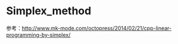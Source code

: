 # Simplex_method

参考：http://www.mk-mode.com/octopress/2014/02/21/cpp-linear-programming-by-simplex/
